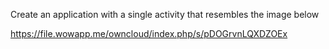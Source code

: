 Create an application with a single activity that resembles the image below

https://file.wowapp.me/owncloud/index.php/s/pDOGrvnLQXDZOEx

